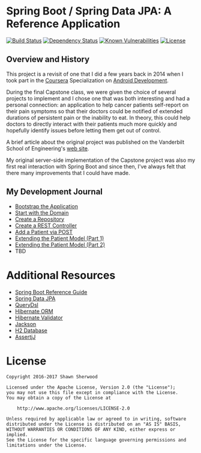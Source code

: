 # Spring Boot / Spring Data JPA: A Reference Application

[![Build Status](https://travis-ci.org/ssherwood/spring-boot-jpa.svg)](https://travis-ci.org/ssherwood/spring-boot-jpa)
[![Dependency Status](https://www.versioneye.com/user/projects/589f261a940b23003d2b00fc/badge.svg)](https://www.versioneye.com/user/projects/589f261a940b23003d2b00fc)
[![Known Vulnerabilities](https://snyk.io/test/github/ssherwood/spring-boot-jpa/badge.svg)](https://snyk.io/test/github/spring-boot-jpa/badge.svg)
[![License](https://img.shields.io/badge/license-Apache%20License%202.0-brightgreen.svg)](http://www.apache.org/licenses/LICENSE-2.0.html)

## Overview and History

This project is a revisit of one that I did a few years back in 2014 when I took part in the
[Coursera](https://www.coursera.org/) Specialization on [Android Development](https://www.coursera.org/specializations/android-app-development).

During the final Capstone class, we were given the choice of several projects to implement and I
chose one that was both interesting and had a personal connection: an application to help cancer
patients self-report on their pain symptoms so that their doctors could be notified of extended
durations of persistent pain or the inability to eat.  In theory, this could help doctors to
directly interact with their patients much more quickly and hopefully identify issues before
letting them get out of control.

A brief article about the original project was published on the Vanderbilt School of Engineering's
[web site](http://engineering.vanderbilt.edu/news/2014/capstone-app-project-for-mooc-aims-to-track-help-manage-cancer-patients-pain/).

My original server-side implementation of the Capstone project was also my first real interaction
with Spring Boot and since then, I've always felt that there many improvements that I could have
made.

## My Development Journal

- [Bootstrap the Application](http://undertree.io/spring-boot-jpa/bootstrap-your-application)
- [Start with the Domain](http://undertree.io/spring-boot-jpa/start-with-a-domain-entity)
- [Create a Repository](http://undertree.io/spring-boot-jpa/create-a-repository)
- [Create a REST Controller](http://undertree.io/spring-boot-jpa/create-a-rest-controller)
- [Add a Patient via POST](http://undertree.io/spring-boot-jpa/add-patient-via-post-method)
- [Extending the Patient Model (Part 1)](http://undertree.io/spring-boot-jpa/extending-patient-model-1)
- [Extending the Patient Model (Part 2)](http://undertree.io/spring-boot-jpa/extending-patient-model-2)
- TBD

# Additional Resources

- [Spring Boot Reference Guide](https://docs.spring.io/spring-boot/docs/current/reference/html/)
- [Spring Data JPA](http://docs.spring.io/spring-data/jpa/docs/current/reference/html/)
- [QueryDsl](http://www.querydsl.com/)
- [Hibernate ORM](http://hibernate.org/orm/)
- [Hibernate Validator](http://hibernate.org/validator/)
- [Jackson](http://wiki.fasterxml.com/JacksonHome)
- [H2 Database](http://www.h2database.com/html/main.html)
- [AssertjJ](https://joel-costigliola.github.io/assertj/)

# License

    Copyright 2016-2017 Shawn Sherwood

    Licensed under the Apache License, Version 2.0 (the "License");
    you may not use this file except in compliance with the License.
    You may obtain a copy of the License at

        http://www.apache.org/licenses/LICENSE-2.0

    Unless required by applicable law or agreed to in writing, software
    distributed under the License is distributed on an "AS IS" BASIS,
    WITHOUT WARRANTIES OR CONDITIONS OF ANY KIND, either express or implied.
    See the License for the specific language governing permissions and
    limitations under the License.
